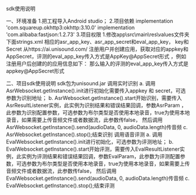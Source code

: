 sdk使用说明

一、环境准备
1.把工程导入Android studio；
2.项目依赖
implementation 'com.squareup.okhttp3:okhttp:3.10.0'
implementation 'com.alibaba:fastjson:1.2.73'
3.项目权限
<uses-permission android:name="android.permission.ACCESS_NETWORK_STATE" />
<uses-permission android:name="android.permission.MODIFY_AUDIO_SETTINGS" />
<uses-permission android:name="android.permission.INTERNET" />
<uses-permission android:name="android.permission.RECORD_AUDIO" />
1.修改app\src\main\res\values文件夹下面strings.xml 相应的asr_app_key、asr_app_secret和eval_app_key， key和Secret 从https://ai.unisound.com/ 注册用户并创建应用，获取对应的appkey和AppSecret，评测的eval_app_key传入方式是AppKey@AppSecret形式 ，例如注册用户后创建的的应用信息如下：
那么输入的评测的eval_app_key传入方式是appkey@AppSecret形式

二、项目sdk使用说明
sdk包为unisound.jar
调用实时识别
 a. 调用AsrWebsocket.getInstance().init进行初始化需要传入appkey 和 secret，可选参数为识别地址；
  b. AsrWebsocket.getInstance().start开始识别，需要传入AsrResultListener实例，此实例为识别结果和错误结果回调，参数AsrParam ，此参数为识别配置参数，可选参数为布尔类型是否使用本地录音，true为使用本地录音，如果需要上传音频文件或者数据流，此参数传false，
然后调用AsrWebsocket.getInstance().send(audioData, 0, audioData.length)传音频
  c. AsrWebsocket.getInstance().stop();结束识别
调用语音评测
 a. 调用EvalWebsocket.getInstance().init进行初始化，可选参数为评测地址；
  b. EvalWebsocket.getInstance().start开始评测，需要传入EvalResultListener实例，此实例为评测结果和错误结果回调，参数EvalParam，此参数为评测配置参数，可选参数为布尔类型是否使用本地录音，true为使用本地录音，如果需要上传音频文件或者数据流，此参数传false，
然后调用EvalWebsocket.getInstance().send(audioData, 0, audioData.length)传音频
  c. EvalWebsocket.getInstance().stop();结束评测
